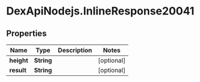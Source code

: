# DexApiNodejs.InlineResponse20041

## Properties

Name | Type | Description | Notes
------------ | ------------- | ------------- | -------------
**height** | **String** |  | [optional] 
**result** | **String** |  | [optional] 


